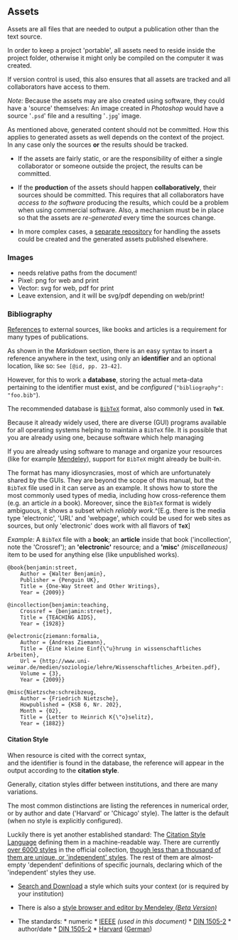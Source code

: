
## Assets

Assets are all files that are needed to output a publication 
other than the text source.

In order to keep a project 'portable', all assets need to reside 
inside the project folder, otherwise it might only be compiled on 
the computer it was created.

If version control is used, this also ensures that all assets are 
tracked and all collaborators have access to them. 

*Note:* Because the assets may are also created using software, 
they could have a 'source' themselves: 
An image created in *Photoshop* would have a source '`.psd`' file 
and a resulting '`.jpg`' image.

As mentioned above, generated content should not be committed. 
How this applies to generated assets as well depends on the context 
of the project. In any case only the sources **or** the results should be tracked.

- If the assets are fairly static, or are the responsibility of either a 
  single collaborator or someone outside the project, the results can be
  committed. 
  
- If the **production** of the assets should happen **collaboratively**, 
  their sources should be committed. This requires that all 
  collaborators have *access to the software* producing the results, 
  which could be a problem when using commercial software. Also, 
  a mechanism must be in place so that the assets are *re-generated* 
  every time the sources change.
  
- In more complex cases, a [separate repository](http://git-scm.com/book/en/Git-Tools-Submodules) 
  for handling the assets could be created and the generated assets published elsewhere.



### Images

- needs relative paths from the document!
- Pixel: png for web and print
- Vector: svg for web, pdf for print
- Leave extension, and it will be svg/pdf depending on web/print!


### Bibliography

[References](https://en.wikipedia.org/wiki/Citation) 
to external sources, like books and articles is a requirement 
for many types of publications.

As shown in the *Markdown* section, there is an easy syntax to 
insert a reference anywhere in the text, using only an **identifier** 
and an optional location, 
like so: `See [@id, pp. 23-42]`.

However, for this to work a **database**, storing the actual meta-data 
pertaining to the identifier must exist, and be *configured* (`"bibliography": "foo.bib"`).

The recommended database is [`BibTeX`](https://en.wikipedia.org/wiki/Bibtex) format, also commonly used in **`TeX`**. 

Because it already widely used, there are diverse (GUI) programs available for all 
operating systems helping to maintain a `BibTeX` file. 
It is possible that you are already using one, because software  which help managing 

If you are already using software to manage and organize your resources (like for example  [Mendeley](https://en.wikipedia.org/wiki/Mendeley)), support for `BibTeX` might already be built-in.


The format has many idiosyncrasies, most of which are unfortunately shared by the GUIs. They are beyond the scope of this manual, but the `BibTeX` file used in 
it can serve as an example. It shows how to store the most commonly used types 
of media, including how cross-reference them (e.g. an article *in* a book). 
Moreover, since the `BibTeX` format is widely ambiguous, it shows a subset 
which *reliably work*.^[E.g. there is the media type 'electronic', 'URL' and 'webpage', which could be used for web sites as sources, but only 'electronic' does work with all flavors of **`TeX`**]

*Example:* A `BibTeX` file with a **book**; an **article** inside that book ('incollection', note the 'Crossref'); an **'electronic'** resource; and a **'misc'** *(miscellaneous)* item to be used for anything else (like unpublished works).

```
@book{benjamin:street,
	Author = {Walter Benjamin},
	Publisher = {Penguin UK},
	Title = {One-Way Street and Other Writings},
	Year = {2009}}

@incollection{benjamin:teaching,
	Crossref = {benjamin:street},
	Title = {TEACHING AIDS},
	Year = {1928}}

@electronic{ziemann:formalia,
	Author = {Andreas Ziemann},
	Title = {Eine kleine Einf{\"u}hrung in wissenschaftliches Arbeiten},
	Url = {http://www.uni-weimar.de/medien/soziologie/lehre/Wissenschaftliches_Arbeiten.pdf},
	Volume = {3},
	Year = {2009}}
    
@misc{Nietzsche:schreibzeug,
	Author = {Friedrich Nietzsche},
	Howpublished = {KSB 6, Nr. 202},
	Month = {02},
	Title = {Letter to Heinrich K{\"o}selitz},
	Year = {1882}}
```

#### Citation Style

When resource is cited with the correct syntax,  
and the identifier is found in the database, 
the reference will appear in the output according 
to the **citation style**.

Generally, citation styles differ between institutions, 
and there are many variations.

The most common distinctions are listing the references in 
numerical order, or by author and date ('Harvard' or 'Chicago' style). 
The latter is the default (when no style is explicitly configured).

Luckily there is yet another established standard: 
The [Citation Style Language](https://en.wikipedia.org/wiki/Citation_Style_Language) 
defining them in a machine-readable way. 
There are currently [over 6000 styles](http://zoteromusings.wordpress.com/2013/04/30/why-you-should-be-excited-there-are-6000-csl-styles/) 
in the official collection, [though less than a thousand of them are unique, or 'independent' styles](http://pinux.info/csls_counter/). 
The rest of them are almost-empty 'dependent' definitions of specific journals, declaring which of the 'independent' styles they use.


- [Search and Download](http://zotero.org/styles) a style which suits your context (or is required by your institution)

- There is also a [style browser and editor by Mendeley *(Beta Version)*](http://editor.citationstyles.org/about/)

- The standards:
      * numeric
        * [IEEEE](http://zotero.org/styles/ieee-with-url) *(used in this document)*
        * [DIN 1505-2](http://zotero.org/styles/din-1505-2-numeric)
      * author/date
        * [DIN 1505-2](http://zotero.org/styles/din-1505-2)
        * [Harvard](http://zotero.org/styles/harvard1) ([German](http://zotero.org/styles/harvard7de))


